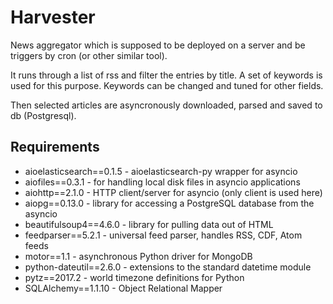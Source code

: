 # Harvester
News aggregator which is supposed to be deployed on a server and be triggers by cron (or other similar tool).

It runs through a list of rss and filter the entries by title. A set of keywords is used for this purpose. Keywords 
can be changed and tuned for other fields.

Then selected articles are asyncronously downloaded, parsed and saved to db (Postgresql).

## Requirements
* aioelasticsearch==0.1.5 - aioelasticsearch-py wrapper for asyncio
* aiofiles==0.3.1 - for handling local disk files in asyncio applications
* aiohttp==2.1.0 - HTTP client/server for asyncio (only client is used here)
* aiopg==0.13.0 - library for accessing a PostgreSQL database from the asyncio
* beautifulsoup4==4.6.0 - library for pulling data out of HTML
* feedparser==5.2.1 - universal feed parser, handles RSS, CDF, Atom feeds
* motor==1.1 - asynchronous Python driver for MongoDB
* python-dateutil==2.6.0 - extensions to the standard datetime module
* pytz==2017.2 - world timezone definitions for Python
* SQLAlchemy==1.1.10 - Object Relational Mapper
